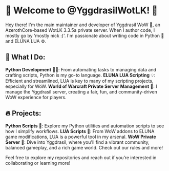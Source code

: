 # 🌟 Welcome to @YggdrasilWotLK! 🌟

Hey there! I'm the main maintainer and developer of Yggdrasil WoW 🌳, an AzerothCore-based WotLK 3.3.5a private server. When I author code, I mostly go by 'mostly nick :)'. I'm passionate about writing code in Python 🐍 and ELUNA LUA ⚙️.

## 🚀 **What I Do:**

**Python Development** 🧑‍💻: From automating tasks to managing data and crafting scripts, Python is my go-to language.
**ELUNA LUA Scripting** 💡: Efficient and streamlined, LUA is key to many of my scripting projects, especially for WoW.
**World of Warcraft Private Server Management** 🏰: I manage the Yggdrasil server, creating a fair, fun, and community-driven WoW experience for players.
## 🔥 **Projects:**

**Python Scripts** 📜: Explore my Python utilities and automation scripts to see how I simplify workflows.
**LUA Scripts** 🔧: From WoW addons to ELUNA game modifications, LUA is a powerful tool in my arsenal.
**WoW Private Server** 🐉: Dive into Yggdrasil, where you'll find a vibrant community, balanced gameplay, and a rich game world. Check out our rules and more!

Feel free to explore my repositories and reach out if you’re interested in collaborating or learning more! 
